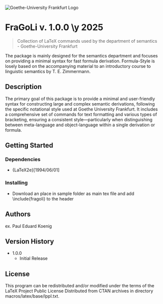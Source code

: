 ![Goethe-University Frankfurt Logo](https://upload.wikimedia.org/wikipedia/commons/1/1e/Logo-Goethe-University-Frankfurt-am-Main.svg)

# FraGoLi v. 1.0.0 \y 2025
> Collection of LaTeX commands used by the department of semantics - Goethe-University Frankfurt

The package is mainly designed for the semantics department and focuses on providing a minimal syntax for fast formula derivation. 
Formula-Style is losely based on the accompanying material to an introductory course to linguistic semantics by T. E. Zimmermann.

## Description

The primary goal of this package is to provide a minimal and user-friendly syntax for constructing large and complex semantic derivations, following the specific notational style used at Goethe University Frankfurt. It includes a comprehensive set of commands for text formatting and various types of bracketing, ensuring a consistent style—particularly when distinguishing between meta-language and object-language within a single derivation or formula.

## Getting Started

### Dependencies

* {LaTeX2e}[1994/06/01]

### Installing

* Download an place in sample folder as main tex file and add \include{fragoli} to the header

## Authors

ex. Paul Eduard Koenig 

## Version History

* 1.0.0
    * Initial Release

## License

This program can be redistributed and/or modified under the terms
of the LaTeX Project Public License Distributed from CTAN archives
in directory macros/latex/base/lppl.txt.
